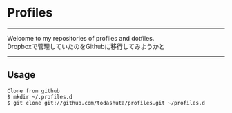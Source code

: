 # Profiles #
- - - - - -
Welcome to my repositories of profiles and dotfiles.  
Dropboxで管理していたのをGithubに移行してみようかと
- - - - - -

## Usage ##
```
Clone from github
$ mkdir ~/.profiles.d
$ git clone git://github.com/todashuta/profiles.git ~/profiles.d
```